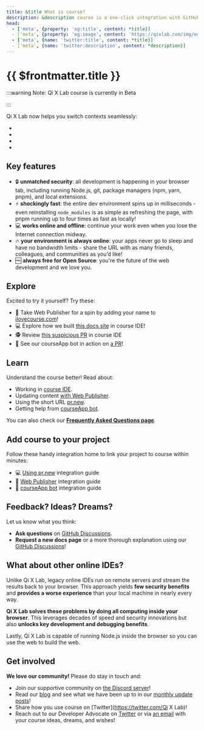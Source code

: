 ```yaml
---
title: &title What is course?
description: &description course is a one-click integration with GitHub for seamless coding workflows.
head:
  - ['meta', {property: 'og:title', content: *title}] 
  - ['meta', {property: 'og:image', content: 'https://qixlab.com/img/og/what-is-course.png'}]
  - ['meta', {name: 'twitter:title', content: *title}]
  - ['meta', {name: 'twitter:description', content: *description}]
---
```



# {{ $frontmatter.title }}

<!--@include: ./parts/course.md-->

:::warning Note: Qi X Lab course is currently in Beta

:::

Qi X Lab now helps you switch contexts seamlessly:

- <!--@include: ./parts/course-ide.md-->
- <!--@include: ./parts/web-publisher.md-->
- <!--@include: ./parts/pr-new.md-->
- <!--@include: ./parts/courseapp-bot.md-->

## Key features

- 🔒 **unmatched security**: all development is happening in your browser tab, including running Node.js, git, package managers (npm, yarn, pnpm), and local extensions.
- ⚡️ **shockingly fast**: the entire dev environment spins up in milliseconds - even reinstalling `node_modules` is as simple as refreshing the page, with pnpm running up to four times as fast as locally!
- 💻 **works online and offline**: continue your work even when you lose the Internet connection midway.
- 🔥 **your environment is always online**: your apps never go to sleep and have no bandwidth limits - share the URL with as many friends, colleagues, and communities as you’d like!
- 🆓 **always free for Open Source**: you're the future of the web development and we love you.

## Explore

Excited to try it yourself? Try these:

- 📝 Take Web Publisher for a spin by adding your name to [ilovecourse.com](https://ilovecourse.com/)!
- 💻 Explore how we built [this docs site](https://pr.new/github.com/Qi-X-Lab/docs-home) in course IDE!
- 🕵️ Review [this suspicious PR](https://pr.new/Qi-X-Lab/docs-home/pull/40) in course IDE
- 🤖 See our courseApp bot in action on [a PR](https://github.com:Qi-X-Lab/docs-home/pull/40#issue-1404169268)!

## Learn

Understand the course better! Read about:

- Working in [course IDE](./working-in-course-ide).
- Updating content [with Web Publisher](./content-updates-with-web-publisher).
- Using the short URL [pr.new](./using-pr-new).
- Getting help from [courseApp bot](./integrating-courseapp-bot).

You can also check our **[Frequently Asked Questions page](./course-faq)**.

## Add course to your project

Follow these handy integration home to link your project to course within minutes:

- 💻 [Using pr.new](./using-pr-new) integration guide
- 📝 [Web Publisher](./integrating-web-publisher) integration guide
- 🤖 [courseApp bot](./integrating-courseapp-bot) integration guide

## Feedback? Ideas? Dreams?

Let us know what you think:

- **Ask questions** on [GitHub Discussions](https://github.com:Qi-X-Lab/docs-home/discussions/new?category=Q-A).
- **Request a new docs page** or a more thorough explanation using our [GitHub Discussions](https://github.com:Qi-X-Lab/docs-home/discussions/new?category=ideas)!

## What about other online IDEs?

Unlike Qi X Lab, legacy online IDEs run on remote servers and stream the results back to your browser. This approach yields **few security benefits** and **provides a worse experience** than your local machine in nearly every way.

**Qi X Lab solves these problems by doing all computing inside your browser**. This leverages decades of speed and security innovations but also **unlocks key development and debugging benefits**.

Lastly, Qi X Lab is capable of running Node.js inside the browser so you can use the web to build the web.

## Get involved

**We love our community!** Please do stay in touch and:

- Join our supportive community on [the Discord server](https://discord.gg/22zTzrwQrU)!
- Read our [blog](https://blog.qixlab.com/) and see what we have been up to in our [monthly update posts](https://blog.qixlab.com/categories/monthly-updates/)!
- Share how you use course on [Twitter](<https://twitter.com/Qi> X Lab)!
- Reach out to our Developer Advocate on [Twitter](https://twitter.com/sylwiavargas) or via [an email](mailto:devrel@qixlab.com) with your course ideas, dreams, and wishes!
